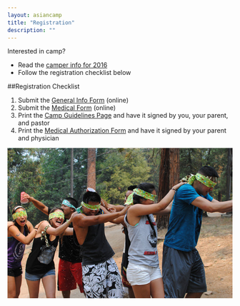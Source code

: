 ```yaml
---
layout: asiancamp
title: "Registration"
description: ""
---
```


Interested in camp?

* Read the [camper info for 2016](/assets/docs/ACCamperAppInfoforwebsite2016.docx)
* Follow the registration checklist below

##Registration Checklist

1. Submit the [General Info Form](https://goo.gl/Ojb332) (online)
2. Submit the [Medical Form](https://goo.gl/W5M55d) (online)
3. Print the [Camp Guidelines Page](/assets/docs/ACCampGuidelines2016.pdf) and have it signed by you, your parent, and pastor
4.  Print the [Medical Authorization Form](/assets/docs/ACMedicalAuthorizationForm2016.pdf)  and have it signed by your parent and physician

<img class="img-rounded" src="/assets/img/asiancamp/Registration.jpg">
